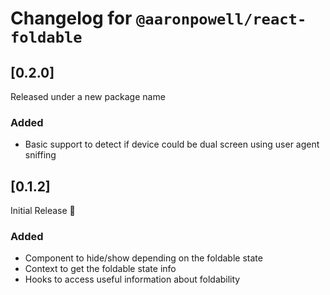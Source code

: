 # Changelog for `@aaronpowell/react-foldable`

## [0.2.0]

Released under a new package name

### Added

- Basic support to detect if device could be dual screen using user agent sniffing

## [0.1.2]

Initial Release 🎉

### Added

- Component to hide/show depending on the foldable state
- Context to get the foldable state info
- Hooks to access useful information about foldability
